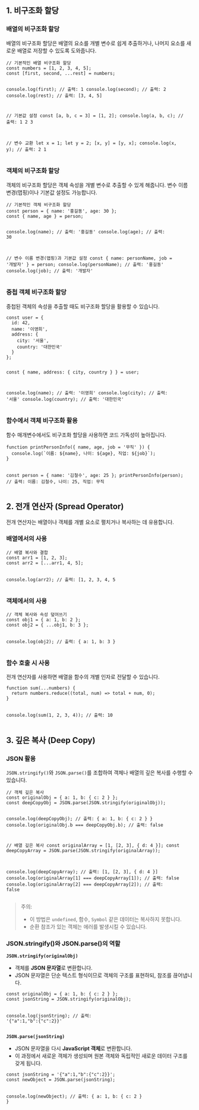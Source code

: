 <h2 id="1-비구조화-할당"><strong>1. 비구조화 할당</strong></h2>
<h3 id="배열의-비구조화-할당"><strong>배열의 비구조화 할당</strong></h3>
<p>배열의 비구조화 할당은 배열의 요소를 개별 변수로 쉽게 추출하거나, 나머지 요소를 새로운 배열로 저장할 수 있도록 도와줍니다.</p>
<pre><code class="language-jsx">// 기본적인 배열 비구조화 할당
const numbers = [1, 2, 3, 4, 5];
const [first, second, ...rest] = numbers;

console.log(first);  // 출력: 1
console.log(second); // 출력: 2
console.log(rest);   // 출력: [3, 4, 5]

// 기본값 설정
const [a, b, c = 3] = [1, 2];
console.log(a, b, c); // 출력: 1 2 3

// 변수 교환
let x = 1;
let y = 2;
[x, y] = [y, x];
console.log(x, y); // 출력: 2 1</code></pre>
<h3 id="객체의-비구조화-할당"><strong>객체의 비구조화 할당</strong></h3>
<p>객체의 비구조화 할당은 객체 속성을 개별 변수로 추출할 수 있게 해줍니다. 변수 이름 변경(맵핑)이나 기본값 설정도 가능합니다.</p>
<pre><code class="language-jsx">// 기본적인 객체 비구조화 할당
const person = { name: '홍길동', age: 30 };
const { name, age } = person;

console.log(name); // 출력: '홍길동'
console.log(age);  // 출력: 30

// 변수 이름 변경(맵핑)과 기본값 설정
const { name: personName, job = '개발자' } = person;
console.log(personName); // 출력: '홍길동'
console.log(job);        // 출력: '개발자'</code></pre>
<h3 id="중첩-객체-비구조화-할당"><strong>중첩 객체 비구조화 할당</strong></h3>
<p>중첩된 객체의 속성을 추출할 때도 비구조화 할당을 활용할 수 있습니다.</p>
<pre><code class="language-jsx">const user = {
  id: 42,
  name: '이영희',
  address: {
    city: '서울',
    country: '대한민국'
  }
};

const { name, address: { city, country } } = user;

console.log(name);    // 출력: '이영희'
console.log(city);    // 출력: '서울'
console.log(country); // 출력: '대한민국'</code></pre>
<h3 id="함수에서-객체-비구조화-활용"><strong>함수에서 객체 비구조화 활용</strong></h3>
<p>함수 매개변수에서도 비구조화 할당을 사용하면 코드 가독성이 높아집니다.</p>
<pre><code class="language-jsx">function printPersonInfo({ name, age, job = '무직' }) {
  console.log(`이름: ${name}, 나이: ${age}, 직업: ${job}`);
}

const person = { name: '김철수', age: 25 };
printPersonInfo(person); // 출력: 이름: 김철수, 나이: 25, 직업: 무직</code></pre>
<h2 id="2-전개-연산자-spread-operator"><strong>2. 전개 연산자 (Spread Operator)</strong></h2>
<p>전개 연산자는 배열이나 객체를 개별 요소로 펼치거나 복사하는 데 유용합니다.</p>
<h3 id="배열에서의-사용"><strong>배열에서의 사용</strong></h3>
<pre><code class="language-jsx">// 배열 복사와 결합
const arr1 = [1, 2, 3];
const arr2 = [...arr1, 4, 5];

console.log(arr2); // 출력: [1, 2, 3, 4, 5</code></pre>
<h3 id="객체에서의-사용"><strong>객체에서의 사용</strong></h3>
<pre><code class="language-jsx">// 객체 복사와 속성 덮어쓰기
const obj1 = { a: 1, b: 2 };
const obj2 = { ...obj1, b: 3 };

console.log(obj2); // 출력: { a: 1, b: 3 }</code></pre>
<h3 id="함수-호출-시-사용"><strong>함수 호출 시 사용</strong></h3>
<p>전개 연산자를 사용하면 배열을 함수의 개별 인자로 전달할 수 있습니다.</p>
<pre><code class="language-jsx">function sum(...numbers) {
  return numbers.reduce((total, num) =&gt; total + num, 0);
}

console.log(sum(1, 2, 3, 4)); // 출력: 10</code></pre>
<h2 id="3-깊은-복사-deep-copy"><strong>3. 깊은 복사 (Deep Copy)</strong></h2>
<h3 id="json-활용"><strong>JSON 활용</strong></h3>
<p><code>JSON.stringify()</code>와 <code>JSON.parse()</code>를 조합하여 객체나 배열의 깊은 복사를 수행할 수 있습니다.</p>
<pre><code class="language-jsx">// 객체 깊은 복사
const originalObj = { a: 1, b: { c: 2 } };
const deepCopyObj = JSON.parse(JSON.stringify(originalObj));

console.log(deepCopyObj); // 출력: { a: 1, b: { c: 2 } }
console.log(originalObj.b === deepCopyObj.b); // 출력: false

// 배열 깊은 복사
const originalArray = [1, [2, 3], { d: 4 }];
const deepCopyArray = JSON.parse(JSON.stringify(originalArray));

console.log(deepCopyArray); // 출력: [1, [2, 3], { d: 4 }]
console.log(originalArray[1] === deepCopyArray[1]); // 출력: false
console.log(originalArray[2] === deepCopyArray[2]); // 출력: false</code></pre>
<blockquote>
<p>주의:</p>
<ul>
<li>이 방법은 <code>undefined</code>, 함수, <code>Symbol</code> 같은 데이터는 복사하지 못합니다.</li>
<li>순환 참조가 있는 객체는 에러를 발생시킬 수 있습니다.</li>
</ul>
</blockquote>
<h3 id="jsonstringify와-jsonparse의-역할"><strong>JSON.stringify()와 JSON.parse()의 역할</strong></h3>
<p><strong><code>JSON.stringify(originalObj)</code></strong></p>
<ul>
<li>객체를 <strong>JSON 문자열</strong>로 변환합니다.</li>
<li>JSON 문자열은 단순 텍스트 형식이므로 객체의 구조를 표현하되, 참조를 끊어냅니다.</li>
</ul>
<pre><code class="language-jsx">const originalObj = { a: 1, b: { c: 2 } };
const jsonString = JSON.stringify(originalObj);

console.log(jsonString); // 출력: '{&quot;a&quot;:1,&quot;b&quot;:{&quot;c&quot;:2}}'</code></pre>
<p><strong><code>JSON.parse(jsonString)</code></strong></p>
<ul>
<li>JSON 문자열을 다시 <strong>JavaScript 객체</strong>로 변환합니다.</li>
<li>이 과정에서 새로운 객체가 생성되며 원본 객체와 독립적인 새로운 데이터 구조를 갖게 됩니다.</li>
</ul>
<pre><code class="language-jsx">const jsonString = '{&quot;a&quot;:1,&quot;b&quot;:{&quot;c&quot;:2}}';
const newObject = JSON.parse(jsonString);

console.log(newObject); // 출력: { a: 1, b: { c: 2 } }</code></pre>